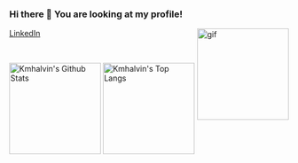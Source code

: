 ### Hi there 👋 You are looking at my profile!

<img align="right" alt="gif" height="165" src="https://64.media.tumblr.com/54a945edd2641e20859d6f6537cd7423/tumblr_pwa4bogz4N1qze3hdo2_r1_500.gifv" />

[LinkedIn](https://www.linkedin.com/in/kmhalvin/)

<br clear="left">

<p>
  <img alt="Kmhalvin's Github Stats" height="165" src="https://github-readme-stats.vercel.app/api?username=kmhalvin&count_private=true&show_icons=true&include_all_commits=true&theme=tokyonight&hide_border=true" />
  <img alt="Kmhalvin's Top Langs" height="165" src="https://github-readme-stats.vercel.app/api/top-langs/?username=kmhalvin&hide=TeX&layout=compact&theme=tokyonight&hide_border=true&langs_count=8" />
</p>
